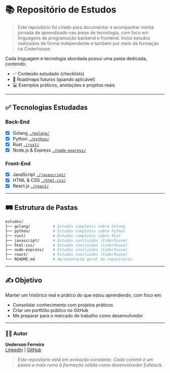 # 📚 Repositório de Estudos

> Este repositório foi criado para documentar e acompanhar minha jornada de aprendizado nas áreas de tecnologia, com foco em linguagens de programação backend e frontend. Inclui estudos realizados de forma independente e também por meio da formação na Coderhouse.

Cada linguagem e tecnologia abordada possui uma pasta dedicada, contendo:
- ✅ Conteúdo estudado (checklists)
- 📘 Roadmaps futuros (quando aplicável)
- 💻 Exemplos práticos, anotações e projetos reais

---

## ✅ Tecnologias Estudadas
### Back-End
- [x] Golang [`./golang/`](./golang.md)
- [x] Python [`./python/`](./python.md)
- [x] Rust [`./rust/`](./rust.md)
- [x] Node.js & Express [`./node-express/`](./nodejs&express.md)

### Front-End
- [x] JavaScript [`./javascript/`](./javascript.md)
- [x] HTML & CSS [`./html-css/`](./html-css.md)
- [x] React.js [`./react/`](./react.md)

---

## 🛤️ Estrutura de Pastas
```bash
estudos/
├── golang/          # Estudos completos sobre Golang
├── python/          # Estudos completos sobre Python
├── rust/            # Estudos completos sobre Rust
├── javascript/      # Estudos concluídos (Coderhouse)
├── html-css/        # Estudos concluídos (Coderhouse)
├── node-express/    # Estudos concluídos (Coderhouse)
├── react/           # Estudos concluídos (Coderhouse)
└── README.md        # Apresentação geral do repositório
```

---

## ✍️ Objetivo
Manter um histórico real e prático do que estou aprendendo, com foco em:
- Consolidar conhecimento com projetos práticos
- Criar um portfólio público no GitHub
- Me preparar para o mercado de trabalho como desenvolvedor

---

### 👨‍💻 Autor
**Uederson Ferreira**  
[LinkedIn](https://www.linkedin.com/in/uederson-ferreira) | [GitHub](https://github.com/uederson-ferreira)

> *Este repositório está em evolução constante. Cada commit é um passo a mais rumo à formação sólida como desenvolvedor fullstack.*
